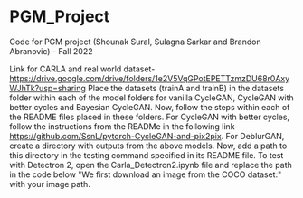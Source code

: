 # PGM_Project
Code for PGM project (Shounak Sural, Sulagna Sarkar and Brandon Abranovic) - Fall 2022

Link for CARLA and real world dataset- https://drive.google.com/drive/folders/1e2V5VqGPotEPETTzmzDU68r0AxyWJhTk?usp=sharing
Place the datasets (trainA and trainB) in the datasets folder within each of the model folders for vanilla CycleGAN, CycleGAN with better cycles and Bayesian CycleGAN. Now, follow the steps within each of the README files placed in these folders. For CycleGAN with better cycles, follow the instructions from the READMe in the following link-https://github.com/SsnL/pytorch-CycleGAN-and-pix2pix. For DeblurGAN, create a directory with outputs from the above models. Now, add a path to this directory in the testing command specified in its README file. To test with Detectron 2, open the Carla_Detectron2.ipynb file and replace the path in the code below "We first download an image from the COCO dataset:" with your image path.
